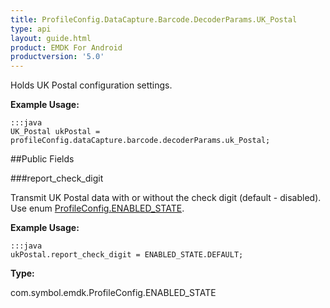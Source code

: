 ```yaml
---
title: ProfileConfig.DataCapture.Barcode.DecoderParams.UK_Postal
type: api
layout: guide.html
product: EMDK For Android
productversion: '5.0'
---
```



Holds UK Postal configuration settings. 
 
 

**Example Usage:**
	
	:::java	
	UK_Postal ukPostal = profileConfig.dataCapture.barcode.decoderParams.uk_Postal;


##Public Fields

###report_check_digit

Transmit UK Postal data with or without the check digit (default - disabled).
 Use enum [ ProfileConfig.ENABLED_STATE](../ProfileConfig-ENABLED_STATE). 
 
 

**Example Usage:**
	
	:::java	
	ukPostal.report_check_digit = ENABLED_STATE.DEFAULT;


**Type:**

com.symbol.emdk.ProfileConfig.ENABLED_STATE



